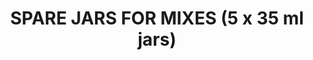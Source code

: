 ---
layout: product
title: "SPARE JARS FOR MIXES (5 x 35 ml jars)"
price: "700" 
desc: "Prazne posude za mešanje"
img_path: "/assets/img/A.MIG-8033.webp"
brand: "AMMO"
available: false
special_offer: false
new: false
soon: false
cat: "070000"
subcat: "070100"
subsubcat: "070105"
sifra: "A.MIG-8033"
popular: false
---